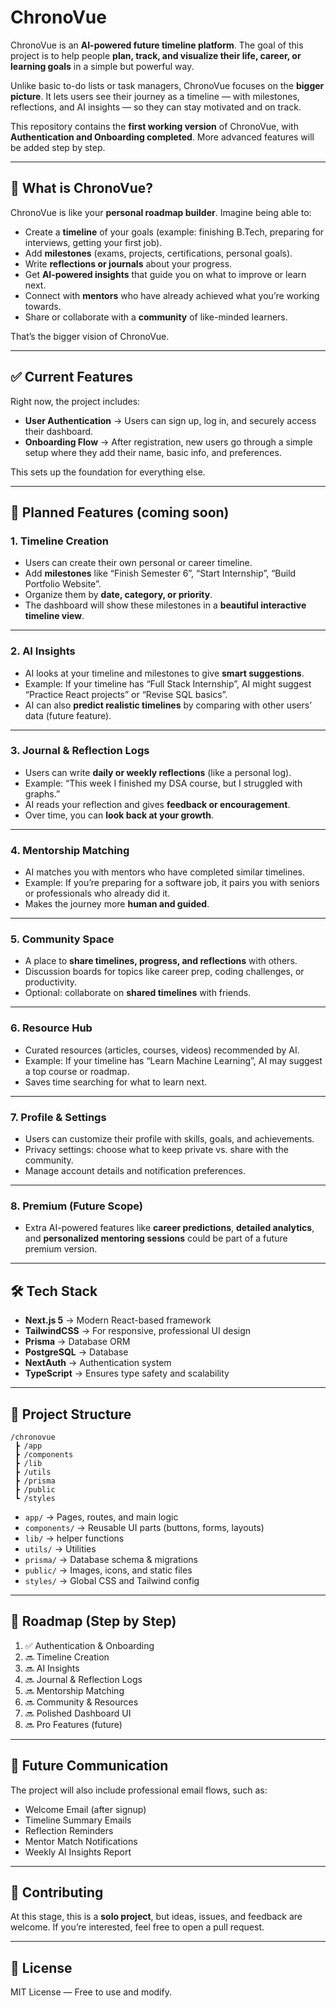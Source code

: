 
# ChronoVue

ChronoVue is an **AI-powered future timeline platform**. The goal of this project is to help people **plan, track, and visualize their life, career, or learning goals** in a simple but powerful way.

Unlike basic to-do lists or task managers, ChronoVue focuses on the **bigger picture**. It lets users see their journey as a timeline — with milestones, reflections, and AI insights — so they can stay motivated and on track.

This repository contains the **first working version** of ChronoVue, with **Authentication and Onboarding completed**. More advanced features will be added step by step.

---

## 🌟 What is ChronoVue?

ChronoVue is like your **personal roadmap builder**. Imagine being able to:

* Create a **timeline** of your goals (example: finishing B.Tech, preparing for interviews, getting your first job).
* Add **milestones** (exams, projects, certifications, personal goals).
* Write **reflections or journals** about your progress.
* Get **AI-powered insights** that guide you on what to improve or learn next.
* Connect with **mentors** who have already achieved what you’re working towards.
* Share or collaborate with a **community** of like-minded learners.

That’s the bigger vision of ChronoVue.

---

## ✅ Current Features

Right now, the project includes:

* **User Authentication** → Users can sign up, log in, and securely access their dashboard.
* **Onboarding Flow** → After registration, new users go through a simple setup where they add their name, basic info, and preferences.

This sets up the foundation for everything else.

---

## 🔮 Planned Features (coming soon)

### 1. **Timeline Creation**

* Users can create their own personal or career timeline.
* Add **milestones** like “Finish Semester 6”, “Start Internship”, “Build Portfolio Website”.
* Organize them by **date, category, or priority**.
* The dashboard will show these milestones in a **beautiful interactive timeline view**.

---

### 2. **AI Insights**

* AI looks at your timeline and milestones to give **smart suggestions**.
* Example: If your timeline has “Full Stack Internship”, AI might suggest “Practice React projects” or “Revise SQL basics”.
* AI can also **predict realistic timelines** by comparing with other users’ data (future feature).

---

### 3. **Journal & Reflection Logs**

* Users can write **daily or weekly reflections** (like a personal log).
* Example: “This week I finished my DSA course, but I struggled with graphs.”
* AI reads your reflection and gives **feedback or encouragement**.
* Over time, you can **look back at your growth**.

---

### 4. **Mentorship Matching**

* AI matches you with mentors who have completed similar timelines.
* Example: If you’re preparing for a software job, it pairs you with seniors or professionals who already did it.
* Makes the journey more **human and guided**.

---

### 5. **Community Space**

* A place to **share timelines, progress, and reflections** with others.
* Discussion boards for topics like career prep, coding challenges, or productivity.
* Optional: collaborate on **shared timelines** with friends.

---

### 6. **Resource Hub**

* Curated resources (articles, courses, videos) recommended by AI.
* Example: If your timeline has “Learn Machine Learning”, AI may suggest a top course or roadmap.
* Saves time searching for what to learn next.

---

### 7. **Profile & Settings**

* Users can customize their profile with skills, goals, and achievements.
* Privacy settings: choose what to keep private vs. share with the community.
* Manage account details and notification preferences.

---

### 8. **Premium (Future Scope)**

* Extra AI-powered features like **career predictions**, **detailed analytics**, and **personalized mentoring sessions** could be part of a future premium version.

---

## 🛠️ Tech Stack

* **Next.js 5** → Modern React-based framework
* **TailwindCSS** → For responsive, professional UI design
* **Prisma** → Database ORM
* **PostgreSQL** → Database
* **NextAuth** → Authentication system
* **TypeScript** → Ensures type safety and scalability

---

## 📂 Project Structure

```
/chronovue
 ┣ /app
 ┣ /components
 ┣ /lib
 ┣ /utils
 ┣ /prisma
 ┣ /public
 ┗ /styles
```

* `app/` → Pages, routes, and main logic
* `components/` → Reusable UI parts (buttons, forms, layouts)
* `lib/` →  helper functions
* `utils/` → Utilities
* `prisma/` → Database schema & migrations
* `public/` → Images, icons, and static files
* `styles/` → Global CSS and Tailwind config

---

## 🎯 Roadmap (Step by Step)

1. ✅ Authentication & Onboarding
2. 🔜 Timeline Creation
3. 🔜 AI Insights
4. 🔜 Journal & Reflection Logs
5. 🔜 Mentorship Matching
6. 🔜 Community & Resources
7. 🔜 Polished Dashboard UI
8. 🔜 Pro Features (future)

---

## 📧 Future Communication

The project will also include professional email flows, such as:

* Welcome Email (after signup)
* Timeline Summary Emails
* Reflection Reminders
* Mentor Match Notifications
* Weekly AI Insights Report

---

## 🤝 Contributing

At this stage, this is a **solo project**, but ideas, issues, and feedback are welcome. If you’re interested, feel free to open a pull request.

---

## 📜 License

MIT License — Free to use and modify.
